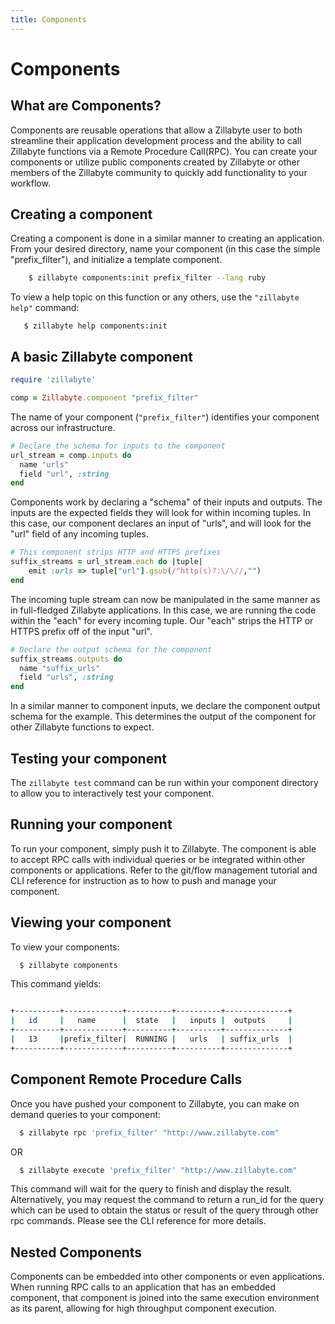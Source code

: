 ```yaml
---
title: Components
---
```


# Components

## What are Components?

Components are reusable operations that allow a Zillabyte user to both streamline their application development process and the ability to call Zillabyte functions via a Remote Procedure Call(RPC). You can create your components or utilize public components created by Zillabyte or other members of the Zillabyte community to quickly add functionality to your workflow.

## Creating a component

Creating a component is done in a similar manner to creating an application. From your desired directory, name your component (in this case the simple "prefix_filter"), and initialize a template component.

```bash
    $ zillabyte components:init prefix_filter --lang ruby
```

To view a help topic on this function or any others, use the `"zillabyte help"` command:

```
   $ zillabyte help components:init
```


## A basic Zillabyte component

```ruby
require 'zillabyte'

comp = Zillabyte.component "prefix_filter"
```

The name of your component (`"prefix_filter"`) identifies your component across our infrastructure. 


```ruby
# Declare the schema for inputs to the component
url_stream = comp.inputs do
  name "urls"
  field "url", :string
end
```

Components work by declaring a "schema" of their inputs and outputs. The inputs are the expected fields they will look for within incoming tuples.
In this case, our component declares an input of "urls", and will look for the "url" field of any incoming tuples. 


```ruby
# This component strips HTTP and HTTPS prefixes
suffix_streams = url_stream.each do |tuple|
    emit :urls => tuple["url"].gsub(/^http(s)?:\/\//,"")
end
```
The incoming tuple stream can now be manipulated in the same manner as in full-fledged Zillabyte applications. In this case, we are running the code within the "each" for every incoming tuple. Our "each" strips the HTTP or HTTPS prefix off of the input "url". 


```ruby
# Declare the output schema for the component
suffix_streams.outputs do
  name "suffix_urls"
  field "urls", :string
end
```

In a similar manner to component inputs, we declare the component output schema for the example. This determines the output of the component for other Zillabyte functions to expect.

## Testing your component

  The `zillabyte test` command can be run within your component directory to allow you to interactively test your component. 

## Running your component

  To run your component, simply push it to Zillabyte. The component is able to accept RPC calls with individual queries or be integrated within other components or applications. Refer to the git/flow management tutorial and CLI reference for instruction as to how to push and manage your component.


## Viewing your component

  To view your components:

  ``` bash
    $ zillabyte components
  ```
  
  This command yields:

  ``` bash

  +----------+-------------+----------+----------+--------------+
  |   id     |   name      |  state   |   inputs |  outputs     |
  +----------+-------------+----------+----------+--------------+
  |   13     |prefix_filter|  RUNNING |   urls   | suffix_urls  |
  +----------+-------------+----------+----------+--------------+

  ```

## Component Remote Procedure Calls

  Once you have pushed your component to Zillabyte, you can make on demand queries to your component:

  ``` bash
    $ zillabyte rpc 'prefix_filter' "http://www.zillabyte.com"
  ```
  OR
  ``` bash
    $ zillabyte execute 'prefix_filter' "http://www.zillabyte.com"
  ```
  
  This command will wait for the query to finish and display the result. Alternatively, you may request the command to return a run_id for the query which can be used to obtain the status or result of the query through other rpc commands. Please see the CLI reference for more details.


## Nested Components

Components can be embedded into other components or even applications. When running RPC calls to an application that has an embedded component, that component is joined into the same execution environment as its parent, allowing for high throughput component execution.

